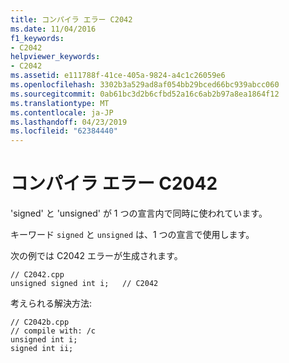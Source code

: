 ```yaml
---
title: コンパイラ エラー C2042
ms.date: 11/04/2016
f1_keywords:
- C2042
helpviewer_keywords:
- C2042
ms.assetid: e111788f-41ce-405a-9824-a4c1c26059e6
ms.openlocfilehash: 3302b3a529ad8af054bb29bced66bc939abcc060
ms.sourcegitcommit: 0ab61bc3d2b6cfbd52a16c6ab2b97a8ea1864f12
ms.translationtype: MT
ms.contentlocale: ja-JP
ms.lasthandoff: 04/23/2019
ms.locfileid: "62384440"
---
```

# <a name="compiler-error-c2042"></a>コンパイラ エラー C2042

'signed' と 'unsigned' が 1 つの宣言内で同時に使われています。

キーワード `signed` と `unsigned` は、1 つの宣言で使用します。

次の例では C2042 エラーが生成されます。

```
// C2042.cpp
unsigned signed int i;   // C2042
```

考えられる解決方法:

```
// C2042b.cpp
// compile with: /c
unsigned int i;
signed int ii;
```